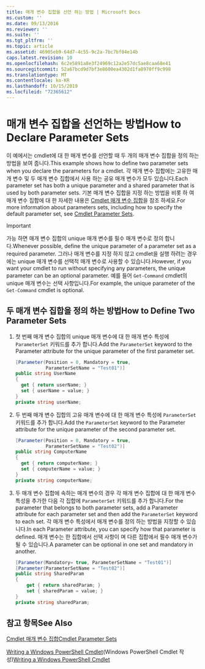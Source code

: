 ```yaml
---
title: 매개 변수 집합을 선언 하는 방법 | Microsoft Docs
ms.custom: ''
ms.date: 09/13/2016
ms.reviewer: ''
ms.suite: ''
ms.tgt_pltfrm: ''
ms.topic: article
ms.assetid: 46905eb9-64d7-4c55-9c2a-7bc7bf04e14b
caps.latest.revision: 10
ms.openlocfilehash: 6c2e5891a8e3f24969c12a2e57dc5ae8caa68e41
ms.sourcegitcommit: 52a67bcd9d7bf3e8600ea4302d1fa8970ff9c998
ms.translationtype: MT
ms.contentlocale: ko-KR
ms.lasthandoff: 10/15/2019
ms.locfileid: "72365612"
---
```

# <a name="how-to-declare-parameter-sets"></a><span data-ttu-id="98c64-102">매개 변수 집합을 선언하는 방법</span><span class="sxs-lookup"><span data-stu-id="98c64-102">How to Declare Parameter Sets</span></span>

<span data-ttu-id="98c64-103">이 예에서는 cmdlet에 대 한 매개 변수를 선언할 때 두 개의 매개 변수 집합을 정의 하는 방법을 보여 줍니다.</span><span class="sxs-lookup"><span data-stu-id="98c64-103">This example shows how to define two parameter sets when you declare the parameters for a cmdlet.</span></span> <span data-ttu-id="98c64-104">각 매개 변수 집합에는 고유한 매개 변수 및 두 매개 변수 집합에서 사용 하는 공유 매개 변수가 모두 있습니다.</span><span class="sxs-lookup"><span data-stu-id="98c64-104">Each parameter set has both a unique parameter and a shared parameter that is used by both parameter sets.</span></span> <span data-ttu-id="98c64-105">기본 매개 변수 집합을 지정 하는 방법을 비롯 하 여 매개 변수 집합에 대 한 자세한 내용은 [Cmdlet 매개 변수 집합](./cmdlet-parameter-sets.md)을 참조 하세요.</span><span class="sxs-lookup"><span data-stu-id="98c64-105">For more information about parameters sets, including how to specify the default parameter set, see [Cmdlet Parameter Sets](./cmdlet-parameter-sets.md).</span></span>

> [!IMPORTANT]
> <span data-ttu-id="98c64-106">가능 하면 매개 변수 집합의 unique 매개 변수를 필수 매개 변수로 정의 합니다.</span><span class="sxs-lookup"><span data-stu-id="98c64-106">Whenever possible, define the unique parameter of a parameter set as a required parameter.</span></span> <span data-ttu-id="98c64-107">그러나 매개 변수를 지정 하지 않고 cmdlet을 실행 하려는 경우에는 unique 매개 변수를 선택적 매개 변수로 사용할 수 있습니다.</span><span class="sxs-lookup"><span data-stu-id="98c64-107">However, if you want your cmdlet to run without specifying any parameters, the unique parameter can be an optional parameter.</span></span> <span data-ttu-id="98c64-108">예를 들어 `Get-Command` cmdlet의 unique 매개 변수는 선택 사항입니다.</span><span class="sxs-lookup"><span data-stu-id="98c64-108">For example, the unique parameter of the `Get-Command` cmdlet is optional.</span></span>

## <a name="how-to-define-two-parameter-sets"></a><span data-ttu-id="98c64-109">두 매개 변수 집합을 정의 하는 방법</span><span class="sxs-lookup"><span data-stu-id="98c64-109">How to Define Two Parameter Sets</span></span>

1. <span data-ttu-id="98c64-110">첫 번째 매개 변수 집합의 unique 매개 변수에 대 한 매개 변수 특성에 `ParameterSet` 키워드를 추가 합니다.</span><span class="sxs-lookup"><span data-stu-id="98c64-110">Add the `ParameterSet` keyword to the Parameter attribute for the unique parameter of the first parameter set.</span></span>

   ```csharp
   [Parameter(Position = 0, Mandatory = true,
              ParameterSetName = "Test01")]
   public string UserName
   {
     get { return userName; }
     set { userName = value; }
   }
   private string userName;
   ```

2. <span data-ttu-id="98c64-111">두 번째 매개 변수 집합의 고유 매개 변수에 대 한 매개 변수 특성에 `ParameterSet` 키워드를 추가 합니다.</span><span class="sxs-lookup"><span data-stu-id="98c64-111">Add the `ParameterSet` keyword to the Parameter attribute for the unique parameter of the second parameter set.</span></span>

   ```csharp
   [Parameter(Position = 0, Mandatory = true,
              ParameterSetName = "Test02")]
   public string ComputerName
   {
     get { return computerName; }
     set { computerName = value; }
   }
   private string computerName;
   ```

3. <span data-ttu-id="98c64-112">두 매개 변수 집합에 속하는 매개 변수의 경우 각 매개 변수 집합에 대 한 매개 변수 특성을 추가한 다음 각 집합에 `ParameterSet` 키워드를 추가 합니다.</span><span class="sxs-lookup"><span data-stu-id="98c64-112">For the parameter that belongs to both parameter sets, add a Parameter attribute for each parameter set and then add the `ParameterSet` keyword to each set.</span></span> <span data-ttu-id="98c64-113">각 매개 변수 특성에서 매개 변수를 정의 하는 방법을 지정할 수 있습니다.</span><span class="sxs-lookup"><span data-stu-id="98c64-113">In each Parameter attribute, you can specify how that parameter is defined.</span></span> <span data-ttu-id="98c64-114">매개 변수는 한 집합에서 선택 사항이 며 다른 집합에서 필수 매개 변수가 될 수 있습니다.</span><span class="sxs-lookup"><span data-stu-id="98c64-114">A parameter can be optional in one set and mandatory in another.</span></span>

   ```csharp
   [Parameter(Mandatory= true, ParameterSetName = "Test01")]
   [Parameter(ParameterSetName = "Test02")]
   public string SharedParam
   {
       get { return sharedParam; }
       set { sharedParam = value; }
   }
   private string sharedParam;
   ```

## <a name="see-also"></a><span data-ttu-id="98c64-115">참고 항목</span><span class="sxs-lookup"><span data-stu-id="98c64-115">See Also</span></span>

[<span data-ttu-id="98c64-116">Cmdlet 매개 변수 집합</span><span class="sxs-lookup"><span data-stu-id="98c64-116">Cmdlet Parameter Sets</span></span>](./cmdlet-parameter-sets.md)

<span data-ttu-id="98c64-117">[Writing a Windows PowerShell Cmdlet](./writing-a-windows-powershell-cmdlet.md)(Windows PowerShell Cmdlet 작성)</span><span class="sxs-lookup"><span data-stu-id="98c64-117">[Writing a Windows PowerShell Cmdlet](./writing-a-windows-powershell-cmdlet.md)</span></span>
